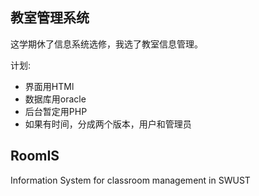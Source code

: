 
## 教室管理系统
这学期休了信息系统选修，我选了教室信息管理。

计划:
- 界面用HTMl
- 数据库用oracle
- 后台暂定用PHP
- 如果有时间，分成两个版本，用户和管理员



## RoomIS
Information System for classroom management in SWUST
